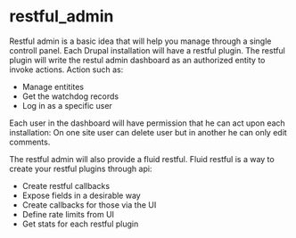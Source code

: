 restful_admin
=============

Restful admin is a basic idea that will help you manage through a single controll panel. Each Drupal installation
will have a restful plugin. The restful plugin will write the restul admin dashboard as an authorized entity to 
invoke actions. Action such as:
* Manage entitites
* Get the watchdog records
* Log in as a specific user

Each user in the dashboard will have permission that he can act upon each installation:
On one site user can delete user but in another he can only edit comments.

The restful admin will also provide a fluid restful. Fluid restful is a way to create your restful plugins through api:
* Create restful callbacks
* Expose fields in a desirable way
* Create callbacks for those via the UI
* Define rate limits from UI
* Get stats for each restful plugin
